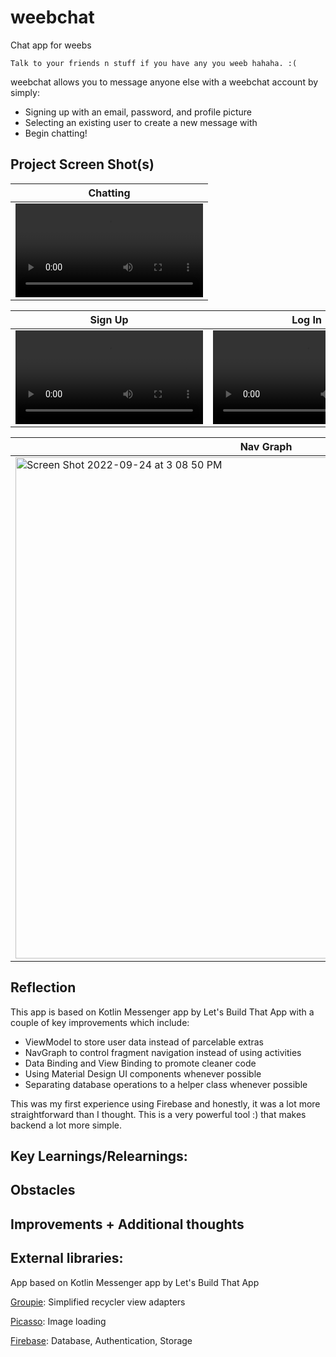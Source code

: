# weebchat
Chat app for weebs

    Talk to your friends n stuff if you have any you weeb hahaha. :(

weebchat allows you to message anyone else with a weebchat account by simply:
 - Signing up with an email, password, and profile picture
 - Selecting an existing user to create a new message with
 - Begin chatting!

## Project Screen Shot(s)

| Chatting | 
| ------------- |
| ![test](https://user-images.githubusercontent.com/44827002/192121280-9985dde1-a1ca-46bb-aa47-c9b062ed9d00.mov) | 

| Sign Up | Log In  | Sign Out |
|------------- | ------------- | ------------- |
|![weebchat - sign up](https://user-images.githubusercontent.com/44827002/192121551-665e1482-7e37-48d9-ab5e-1b6205e634f2.mov) | ![weebchat - sign in](https://user-images.githubusercontent.com/44827002/192121474-f09eae67-1e47-42ca-9b1e-b595ba606c1b.mov) | ![weebchat - sign out](https://user-images.githubusercontent.com/44827002/192121519-95b30db9-5103-4bf9-88d4-0d3b1e7728cc.mov) |

| Nav Graph |
| --------- |
| <img width="802" alt="Screen Shot 2022-09-24 at 3 08 50 PM" src="https://user-images.githubusercontent.com/44827002/192121621-750238b1-ded2-4ebe-8fde-cf3d5610417c.png"> |

## Reflection

This app is based on Kotlin Messenger app by Let's Build That App with a couple of key improvements which include:
 - ViewModel to store user data instead of parcelable extras
 - NavGraph to control fragment navigation instead of using activities
 - Data Binding and View Binding to promote cleaner code 
 - Using Material Design UI components whenever possible
 - Separating database operations to a helper class whenever possible

This was my first experience using Firebase and honestly, it was a lot more straightforward than I thought. 
This is a very powerful tool :) that makes backend a lot more simple.

## Key Learnings/Relearnings: 

## Obstacles 
  
## Improvements + Additional thoughts 
 
## External libraries:

App based on Kotlin Messenger app by Let's Build That App

[Groupie](https://github.com/lisawray/groupie): Simplified recycler view adapters
  
[Picasso](https://github.com/square/picasso): Image loading
  
[Firebase](https://firebase.google.com): Database, Authentication, Storage 
